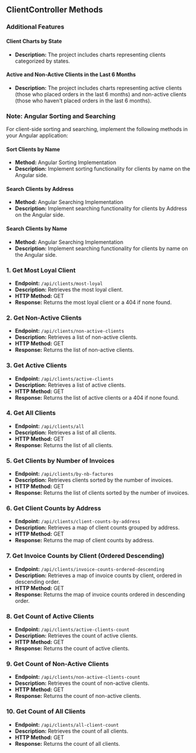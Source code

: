 ## ClientController Methods

### Additional Features

#### Client Charts by State
- **Description:** The project includes charts representing clients categorized by states.

#### Active and Non-Active Clients in the Last 6 Months
- **Description:** The project includes charts representing active clients (those who placed orders in the last 6 months) and non-active clients (those who haven't placed orders in the last 6 months).

### Note: Angular Sorting and Searching
For client-side sorting and searching, implement the following methods in your Angular application:

#### Sort Clients by Name
- **Method:** Angular Sorting Implementation
- **Description:** Implement sorting functionality for clients by name on the Angular side.

#### Search Clients by Address
- **Method:** Angular Searching Implementation
- **Description:** Implement searching functionality for clients by Address on the Angular side.

#### Search Clients by Name
- **Method:** Angular Searching Implementation
- **Description:** Implement searching functionality for clients by name on the Angular side.

### 1. Get Most Loyal Client
- **Endpoint:** `/api/clients/most-loyal`
- **Description:** Retrieves the most loyal client.
- **HTTP Method:** GET
- **Response:** Returns the most loyal client or a 404 if none found.

### 2. Get Non-Active Clients
- **Endpoint:** `/api/clients/non-active-clients`
- **Description:** Retrieves a list of non-active clients.
- **HTTP Method:** GET
- **Response:** Returns the list of non-active clients.

### 3. Get Active Clients
- **Endpoint:** `/api/clients/active-clients`
- **Description:** Retrieves a list of active clients.
- **HTTP Method:** GET
- **Response:** Returns the list of active clients or a 404 if none found.

### 4. Get All Clients
- **Endpoint:** `/api/clients/all`
- **Description:** Retrieves a list of all clients.
- **HTTP Method:** GET
- **Response:** Returns the list of all clients.

### 5. Get Clients by Number of Invoices
- **Endpoint:** `/api/clients/by-nb-factures`
- **Description:** Retrieves clients sorted by the number of invoices.
- **HTTP Method:** GET
- **Response:** Returns the list of clients sorted by the number of invoices.

### 6. Get Client Counts by Address
- **Endpoint:** `/api/clients/client-counts-by-address`
- **Description:** Retrieves a map of client counts grouped by address.
- **HTTP Method:** GET
- **Response:** Returns the map of client counts by address.

### 7. Get Invoice Counts by Client (Ordered Descending)
- **Endpoint:** `/api/clients/invoice-counts-ordered-descending`
- **Description:** Retrieves a map of invoice counts by client, ordered in descending order.
- **HTTP Method:** GET
- **Response:** Returns the map of invoice counts ordered in descending order.

### 8. Get Count of Active Clients
- **Endpoint:** `/api/clients/active-clients-count`
- **Description:** Retrieves the count of active clients.
- **HTTP Method:** GET
- **Response:** Returns the count of active clients.

### 9. Get Count of Non-Active Clients
- **Endpoint:** `/api/clients/non-active-clients-count`
- **Description:** Retrieves the count of non-active clients.
- **HTTP Method:** GET
- **Response:** Returns the count of non-active clients.

### 10. Get Count of All Clients
- **Endpoint:** `/api/clients/all-client-count`
- **Description:** Retrieves the count of all clients.
- **HTTP Method:** GET
- **Response:** Returns the count of all clients.

